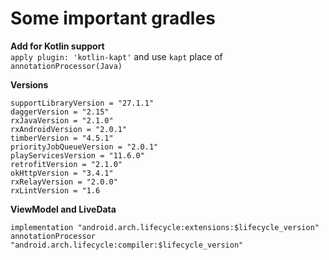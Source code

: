 # Some important gradles

**Add for Kotlin support**  
`apply plugin: 'kotlin-kapt'` and use `kapt` place of `annotationProcessor(Java)`  

**Versions**  
``` 
supportLibraryVersion = "27.1.1"
daggerVersion = "2.15"
rxJavaVersion = "2.1.0"
rxAndroidVersion = "2.0.1"
timberVersion = "4.5.1"
priorityJobQueueVersion = "2.0.1"
playServicesVersion = "11.6.0"
retrofitVersion = "2.1.0"
okHttpVersion = "3.4.1"
rxRelayVersion = "2.0.0"
rxLintVersion = "1.6
```

**ViewModel and LiveData**  
```  
implementation "android.arch.lifecycle:extensions:$lifecycle_version"
annotationProcessor "android.arch.lifecycle:compiler:$lifecycle_version"  
```

